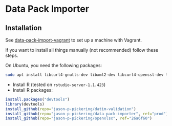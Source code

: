 # Data Pack Importer

## Installation

See [data-pack-import-vagrant](https://github.com/davidhuser/data-pack-importer-vagrant) to set up a machine with Vagrant.

If you want to install all things manually (not recommended) follow these steps.

On Ubuntu, you need the following packages:

```bash
sudo apt install libcurl4-gnutls-dev libxml2-dev libcurl4-openssl-dev libssl-dev
```

- Install R (tested on `rstudio-server-1.1.423`)
- Install R packages:

```R
install.packages("devtools")
library(devtools)
install_github(repo="jason-p-pickering/datim-validation")
install_github(repo="jason-p-pickering/data-pack-importer", ref="prod")
install_github(repo="jason-p-pickering/openxlsx", ref="26a6f60")
```

